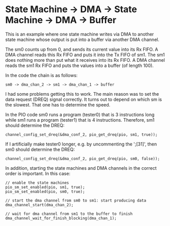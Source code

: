 # State Machine -> DMA -> State Machine -> DMA -> Buffer
This is an example where one state machine writes via DMA to another state machine whose output is put into a buffer via another DMA channel.

The sm0 counts up from 0, and sends its current value into its Rx FIFO. A DMA channel reads this Rx FIFO and puts it into the Tx FIFO of sm1. The sm1 does nothing more than put what it receives into its Rx FIFO. A DMA channel reads the sm1 Rx FIFO and puts the values into a buffer (of length 100).

In the code the chain is as follows:
```
sm0 -> dma_chan_2 -> sm1 -> dma_chan_1 -> buffer
```

I had some problems getting this to work. The main reason was to set the data request (DREQ) signal correctly. It turns out to depend on which sm is the slowest. That one has to determine the speed.

In the PIO code sm0 runs a program (tester0) that is 3 instructions long while sm1 runs a program (tester1) that is 4 instructions. Therefore, sm1 should determine the DREQ:
``` 
channel_config_set_dreq(&dma_conf_2, pio_get_dreq(pio, sm1, true)); 
```
If I artificially make tester0 longer, e.g. by uncommenting the ';[31]', then sm0 should determine the DREQ:
```
channel_config_set_dreq(&dma_conf_2, pio_get_dreq(pio, sm0, false));

```
In addition, starting the state machines and DMA channels in the correct order is important. In this case:
```
// enable the state machines
pio_sm_set_enabled(pio, sm1, true);
pio_sm_set_enabled(pio, sm0, true);

// start the dma channel from sm0 to sm1: start producing data
dma_channel_start(dma_chan_2);

// wait for dma channel from sm1 to the buffer to finish
dma_channel_wait_for_finish_blocking(dma_chan_1);
```